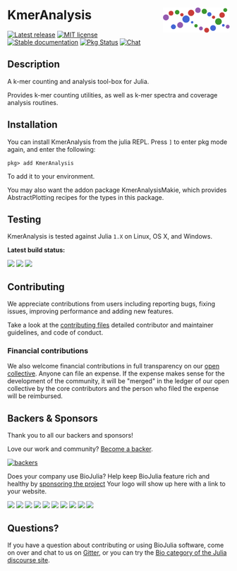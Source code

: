 # <img align="right" src="./sticker.svg" width="30%"> KmerAnalysis

[![Latest release](https://img.shields.io/github/release/BioJulia/KmerAnalysis.svg)](https://github.com/BioJulia/KmerAnalysis/releases/latest)
[![MIT license](https://img.shields.io/badge/license-MIT-green.svg)](https://github.com/BioJulia/KmerAnalysis.jl/blob/master/LICENSE) 
[![Stable documentation](https://img.shields.io/badge/docs-stable-blue.svg)](https://biojulia.github.io/KmerAnalysis.jl/stable)
[![Pkg Status](http://www.repostatus.org/badges/latest/active.svg)](http://www.repostatus.org/#active)
[![Chat](https://img.shields.io/gitter/room/BioJulia/KmerAnalysis.svg)](https://gitter.im/BioJulia/KmerAnalysis)


## Description

A k-mer counting and analysis tool-box for Julia.

Provides k-mer counting utilities, as well as k-mer spectra and coverage analysis routines.

## Installation

You can install KmerAnalysis from the julia REPL. Press `]` to enter pkg mode
again, and enter the following:

```
pkg> add KmerAnalysis
```

To add it to your environment.

You may also want the addon package KmerAnalysisMakie, which provides
AbstractPlotting recipes for the types in this package.

## Testing

KmerAnalysis is tested against Julia `1.X` on Linux, OS X, and Windows.

**Latest build status:**

[![](https://travis-ci.com/BioJulia/KmerAnalysis.jl.svg?branch=master)](https://travis-ci.com/BioJulia/KmerAnalysis.jl)
![](https://github.com/BioJulia/KmerAnalysis.jl/workflows/Unit%20testing/badge.svg)
![](https://github.com/BioJulia/KmerAnalysis.jl/workflows/Documentation/badge.svg)


## Contributing

We appreciate contributions from users including reporting bugs, fixing
issues, improving performance and adding new features.

Take a look at the [contributing files](https://github.com/BioJulia/Contributing)
detailed contributor and maintainer guidelines, and code of conduct.


### Financial contributions

We also welcome financial contributions in full transparency on our
[open collective](https://opencollective.com/biojulia).
Anyone can file an expense. If the expense makes sense for the development
of the community, it will be "merged" in the ledger of our open collective by
the core contributors and the person who filed the expense will be reimbursed.


## Backers & Sponsors

Thank you to all our backers and sponsors!

Love our work and community? [Become a backer](https://opencollective.com/biojulia#backer).

[![backers](https://opencollective.com/biojulia/backers.svg?width=890)](https://opencollective.com/biojulia#backers)

Does your company use BioJulia? Help keep BioJulia feature rich and healthy by
[sponsoring the project](https://opencollective.com/biojulia#sponsor)
Your logo will show up here with a link to your website.

[![](https://opencollective.com/biojulia/sponsor/0/avatar.svg)](https://opencollective.com/biojulia/sponsor/0/website)
[![](https://opencollective.com/biojulia/sponsor/1/avatar.svg)](https://opencollective.com/biojulia/sponsor/1/website)
[![](https://opencollective.com/biojulia/sponsor/2/avatar.svg)](https://opencollective.com/biojulia/sponsor/2/website)
[![](https://opencollective.com/biojulia/sponsor/3/avatar.svg)](https://opencollective.com/biojulia/sponsor/3/website)
[![](https://opencollective.com/biojulia/sponsor/4/avatar.svg)](https://opencollective.com/biojulia/sponsor/4/website)
[![](https://opencollective.com/biojulia/sponsor/5/avatar.svg)](https://opencollective.com/biojulia/sponsor/5/website)
[![](https://opencollective.com/biojulia/sponsor/6/avatar.svg)](https://opencollective.com/biojulia/sponsor/6/website)
[![](https://opencollective.com/biojulia/sponsor/7/avatar.svg)](https://opencollective.com/biojulia/sponsor/7/website)
[![](https://opencollective.com/biojulia/sponsor/8/avatar.svg)](https://opencollective.com/biojulia/sponsor/8/website)
[![](https://opencollective.com/biojulia/sponsor/9/avatar.svg)](https://opencollective.com/biojulia/sponsor/9/website)


## Questions?

If you have a question about contributing or using BioJulia software, come
on over and chat to us on [Gitter](https://gitter.im/BioJulia/General), or you can try the
[Bio category of the Julia discourse site](https://discourse.julialang.org/c/domain/bio).
